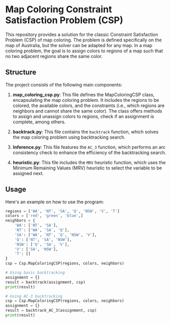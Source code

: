# Map Coloring Constraint Satisfaction Problem (CSP)

This repository provides a solution for the classic Constraint Satisfaction Problem (CSP) of map coloring. The problem is defined specifically on the map of Australia, but the solver can be adapted for any map. In a map coloring problem, the goal is to assign colors to regions of a map such that no two adjacent regions share the same color.

## Structure

The project consists of the following main components:

1. **map_coloring_csp.py**: This file defines the MapColoringCSP class, encapsulating the map coloring problem. It includes the regions to be colored, the available colors, and the constraints (i.e., which regions are neighbors and cannot share the same color). The class offers methods to assign and unassign colors to regions, check if an assignment is complete, among others.

2. **backtrack.py**: This file contains the `backtrack` function, which solves the map coloring problem using backtracking search.

3. **Inference.py**: This file features the `AC_3` function, which performs an arc consistency check to enhance the efficiency of the backtracking search.

4. **heuristic.py**: This file includes the `MRV` heuristic function, which uses the Minimum Remaining Values (MRV) heuristic to select the variable to be assigned next.

## Usage

Here's an example on how to use the program:

```python
regions = ['WA', 'NT', 'SA', 'Q', 'NSW', 'V', 'T']
colors = ['red', 'green', 'blue',]
neighbors = {
    'WA': ['NT', 'SA'],
    'NT': ['WA', 'SA', 'Q'],
    'SA': ['WA', 'NT', 'Q', 'NSW', 'V'],
    'Q': ['NT', 'SA', 'NSW'],
    'NSW': ['Q', 'SA', 'V'],
    'V': ['SA', 'NSW'],
    'T': []
}
csp = Csp.MapColoringCSP(regions, colors, neighbors)

# Using basic backtracking
assignment = {}
result = backtrack(assignment, csp)
print(result)

# Using AC-3 backtracking
csp = Csp.MapColoringCSP(regions, colors, neighbors)
assignment = {}
result = backtrack_AC_3(assignment, csp)
print(result)
